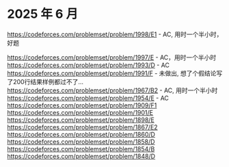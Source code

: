 # 2025 年 6 月

https://codeforces.com/problemset/problem/1998/E1 - AC, 用时一个半小时，好题
<!-- bonus https://codeforces.com/problemset/problem/1998/E2 - AC -->
https://codeforces.com/problemset/problem/1997/E - AC，用时一个半小时
https://codeforces.com/problemset/problem/1993/D - AC
https://codeforces.com/problemset/problem/1991/F - 未做出, 想了个假结论写了200行结果样例都过不了...
https://codeforces.com/problemset/problem/1967/B2 - AC, 用时一个半小时
https://codeforces.com/problemset/problem/1954/E - AC
https://codeforces.com/problemset/problem/1909/F1
https://codeforces.com/problemset/problem/1901/E
https://codeforces.com/problemset/problem/1898/E
https://codeforces.com/problemset/problem/1867/E2
https://codeforces.com/problemset/problem/1860/D
https://codeforces.com/problemset/problem/1858/D
https://codeforces.com/problemset/problem/1854/B
https://codeforces.com/problemset/problem/1848/D





